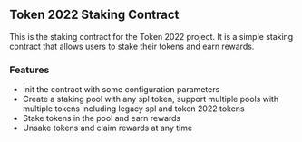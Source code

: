 ## Token 2022 Staking Contract

This is the staking contract for the Token 2022 project. It is a simple staking contract that allows users to stake their tokens and earn rewards.

### Features

- Init the contract with some configuration parameters
- Create a staking pool with any spl token, support multiple pools with multiple tokens including legacy spl and token 2022 tokens
- Stake tokens in the pool and earn rewards
- Unsake tokens and claim rewards at any time
